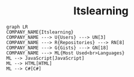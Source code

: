 <h1 align="center">Itslearning</h1>

```mermaid
graph LR
COMPANY_NAME{Itslearning}
COMPANY_NAME ---> U{Users} ---> UN[3]
COMPANY_NAME ---> R{Repositories} ---> RN[8]
COMPANY_NAME ---> G{Gists} ---> GN[18]
COMPANY_NAME ---> ML{Most Used<br>Languages}
ML --> JavaScript[JavaScript]
ML --> HTML[HTML]
ML --> C#[C#]
```

